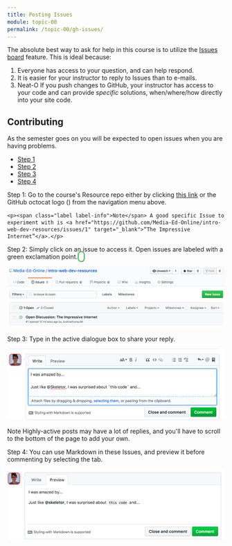 ```yaml
---
title: Posting Issues
module: topic-00
permalink: /topic-00/gh-issues/
---
```


<div class="divider-rounded"></div>

The absolute best way to ask for help in this course is to utilize the <a href="{{ site.git_address }}-resources/issues/">Issues board</a> feature. This is ideal because:

1. Everyone has access to your question, and can help respond.
2. It is easier for your instructor to reply to Issues than to e-mails.
3. <span class="label label-success">Neat-O</span> If you push changes to GitHub, your instructor has access to your code and can provide _specific_ solutions, when/where/how directly into your site code.


## Contributing
As the semester goes on you will be expected to open issues when you are having problems.

<ul class="nav nav-tabs">
  <li class="active"><a href="#step1" data-toggle="tab">Step 1</a></li>
  <li><a href="#step2" data-toggle="tab">Step 2</a></li>
  <li><a href="#step3" data-toggle="tab">Step 3</a></li>
  <li><a href="#step4" data-toggle="tab">Step 4</a></li>
</ul>
<div id="myTabContent" class="tab-content">
  <div class="tab-pane fade active in" id="step1">
    <p>Step 1: Go to the course's Resource repo either by clicking <a href="{{ site.git_address | append: "-resources/issues/" }}" target="_blank">this link</a> or the GitHub octocat logo (<i class="fab fa-github" aria-hidden="true"></i>) from the navigation menu above.</p>

    <p><span class="label label-info">Note</span> A good specific Issue to experiment with is <a href="https://github.com/Media-Ed-Online/intro-web-dev-resources/issues/1" target="_blank">“The Impressive Internet”</a>.</p>
  </div>
  <div class="tab-pane fade" id="step2">
    <p>Step 2: Simply click on an issue to access it. Open issues are labeled with a green exclamation point. <i class="fas fa-exclamation" style="border: 2px solid #38B44A; border-radius: 20px; color: #38B44A; width: 16pt; height: 16pt; padding: 2px 6px;" aria-hidden="true"></i></p>
    <img src="../img/gh-issues-select.png" alt="Selecting open GitHub issue" />
  </div>
  <div class="tab-pane fade" id="step3">
    <p>Step 3: Type in the active dialogue box to share your reply.</p>
    <img src="../img/gh-issues-write.png" alt="Selecting open GitHub issue" />
    <p><span class="label label-info">Note</span> Highly-active posts may have a lot of replies, and you'll have to scroll to the bottom of the page to add your own.</p>
  </div>
  <div class="tab-pane fade" id="step4">
    <p>Step 4: You can use Markdown in these Issues, and preview it before commenting by selecting the tab.</p>
    <img src="../img/gh-issues-preview.png" alt="Previewing open GitHub issue" />
  </div>
</div>
